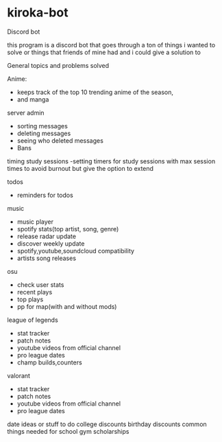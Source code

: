 # kiroka-bot
 Discord bot


this program is a discord bot that goes through a ton of things i wanted to solve or things that friends of mine had and i could give a solution to

General topics and problems solved

Anime:
- keeps track of the top 10 trending anime of the season,
- and manga

server admin
- sorting messages
- deleting messages
- seeing who deleted messages
- Bans 


timing study sessions
-setting timers for study sessions with max session times to avoid burnout but give the option to extend

todos
- reminders for todos

music
- music player
- spotify stats(top artist, song, genre)
- release radar update
- discover weekly update
- spotify,youtube,soundcloud compatibility
- artists song releases


osu
- check user stats
- recent plays
- top plays
- pp for map(with and without mods)


league of legends
- stat tracker
- patch notes
- youtube videos from official channel
- pro league dates
- champ builds,counters 


valorant
- stat tracker
- patch notes
- youtube videos from official channel
- pro league dates

date ideas or stuff to do
college discounts
birthday discounts
common things needed for 
school
gym 
scholarships